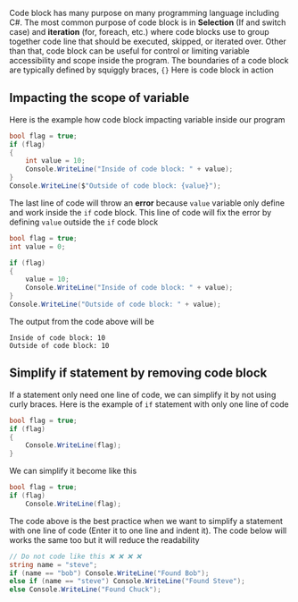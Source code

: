 Code block has many purpose on many programming language including C#.  The most common purpose of code block is in **Selection** (If and switch case) and **iteration** (for, foreach, etc.) where code blocks use to group together code line that should be executed, skipped, or iterated over. Other than that, code block can be useful for control or limiting variable accessibility and scope inside the program. The boundaries of a code block are typically defined by squiggly braces, `{}`
Here is code block in action
## Impacting the scope of variable
Here is the example how code block impacting variable inside our program
```C#
bool flag = true;
if (flag)
{
    int value = 10;
    Console.WriteLine("Inside of code block: " + value);
}
Console.WriteLine($"Outside of code block: {value}");
```
The last line of code will throw an **error** because `value` variable only define and work inside the `if` code block.  This line of code will fix the error by defining `value` outside the `if` code block
```C#
bool flag = true;
int value = 0;

if (flag)
{
    value = 10;
    Console.WriteLine("Inside of code block: " + value);
}
Console.WriteLine("Outside of code block: " + value);
```
The output from the code above will be
```
Inside of code block: 10
Outside of code block: 10
```

## Simplify if statement by removing code block
If a statement only need one line of code, we can simplify it by not using curly braces. Here is the example of `if` statement with only one line of code
```C#
bool flag = true;
if (flag)
{
    Console.WriteLine(flag);
}
```
We can simplify it become like this
```C#
bool flag = true;
if (flag)
    Console.WriteLine(flag);
```
The code above is the best practice when we want to simplify a statement with one line of code (Enter it to one line and indent it). The code below will works the same too but it will reduce the readability
```C#
// Do not code like this ❌ ❌ ❌ ❌ 
string name = "steve";
if (name == "bob") Console.WriteLine("Found Bob");
else if (name == "steve") Console.WriteLine("Found Steve");
else Console.WriteLine("Found Chuck");
```